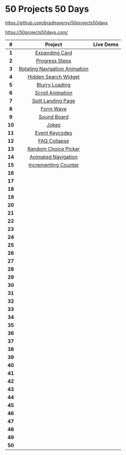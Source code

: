 # 50 Projects 50 Days


https://github.com/bradtraversy/50projects50days

https://50projects50days.com/



|  **#** 	| **Project** 	| **Live Demo** 	|
|:------:	|:-----------:	|:--------:	|
|  **1** 	|[Expanding Card](https://github.com/semanuraltintas/50projects50days/tree/main/1-expanding-cards)             	|          	|
|  **2** 	|   [Progress Steps](https://github.com/semanuraltintas/50projects50days/tree/main/2-progress-steps)          	|          	|
|  **3** 	|    [Rotating Navigation Animation](https://github.com/semanuraltintas/50projects50days/tree/main/3-rotating-navigation-animation)         	|          	|
| **4**  	| [Hidden Search Widget](https://github.com/semanuraltintas/50projects50days/tree/main/4-hidden-search-widget)            	|          	|
| **5**  	|    [Blurry Loading](https://github.com/semanuraltintas/50projects50days/tree/main/5-blurry-loading)         	|          	|
| **6**  	|     [Scroll Animation](https://github.com/semanuraltintas/50projects50days/tree/main/6-scroll-animation)        	|          	|
| **7**  	|      [Split Landing Page](https://github.com/semanuraltintas/50projects50days/tree/main/7-split-landing-page)       	|          	|
| **8**  	|   [Form Wave](https://github.com/semanuraltintas/50projects50days/tree/main/8-form-wave)          	|          	|
| **9**  	|     [Sound Board]()        	|          	|
| **10** 	|   [Jokes]()         	|          	|
| **11** 	|     [Event Keycodes]()        	|          	|
| **12** 	|   [FAQ Collapse]()          	|          	|
| **13** 	|  [Random Choice Picker]()           	|          	|
| **14** 	|     [Animated Navigation]()        	|          	|
| **15** 	|  [Incrementing Counter]()           	|          	|
| **16** 	|             	|          	|
| **17** 	|             	|          	|
| **18** 	|             	|          	|
| **19** 	|             	|          	|
| **20** 	|             	|          	|
| **21** 	|             	|          	|
| **22** 	|             	|          	|
| **23** 	|             	|          	|
| **24** 	|             	|          	|
| **25** 	|             	|          	|
| **26** 	|             	|          	|
| **27** 	|             	|          	|
| **28** 	|             	|          	|
| **29** 	|             	|          	|
| **30** 	|             	|          	|
| **31** 	|             	|          	|
| **32** 	|             	|          	|
| **33** 	|             	|          	|
| **34** 	|             	|          	|
| **35** 	|             	|          	|
| **36** 	|             	|          	|
| **37** 	|             	|          	|
| **38** 	|             	|          	|
| **39** 	|             	|          	|
| **40** 	|             	|          	|
| **41** 	|             	|          	|
| **42** 	|             	|          	|
| **43** 	|             	|          	|
| **44** 	|             	|          	|
| **45** 	|             	|          	|
| **46** 	|             	|          	|
| **47** 	|             	|          	|
| **48** 	|             	|          	|
| **49** 	|             	|          	|
| **50** 	|             	|          	|